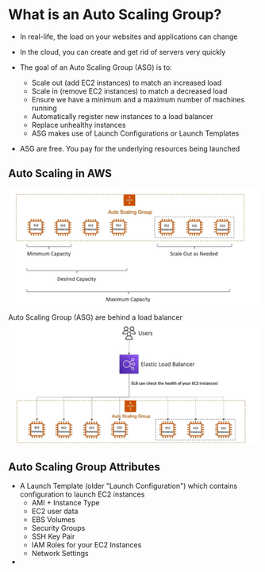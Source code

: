 # What is an Auto Scaling Group?

- In real-life, the load on your websites and applications can change
- In the cloud, you can create and get rid of servers very quickly

- The goal of an Auto Scaling Group (ASG) is to:
    - Scale out (add EC2 instances) to match an increased load
    - Scale in (remove EC2 instances) to match a decreased load
    - Ensure we have a minimum and a maximum number of machines running
    - Automatically register new instances to a load balancer
    - Replace unhealthy instances
    - ASG makes use of Launch Configurations or Launch Templates

- ASG are free. You pay for the underlying resources being launched

## Auto Scaling in AWS

![Alt text](images/asg.png)


Auto Scaling Group (ASG) are behind a load balancer
![Alt text](images/asg-lb.png)

## Auto Scaling Group Attributes

- A Launch Template (older "Launch Configuration") which contains configuration to launch EC2 instances
    - AMI + Instance Type
    - EC2 user data
    - EBS Volumes
    - Security Groups
    - SSH Key Pair
    - IAM Roles for your EC2 Instances
    - Network Settings
-